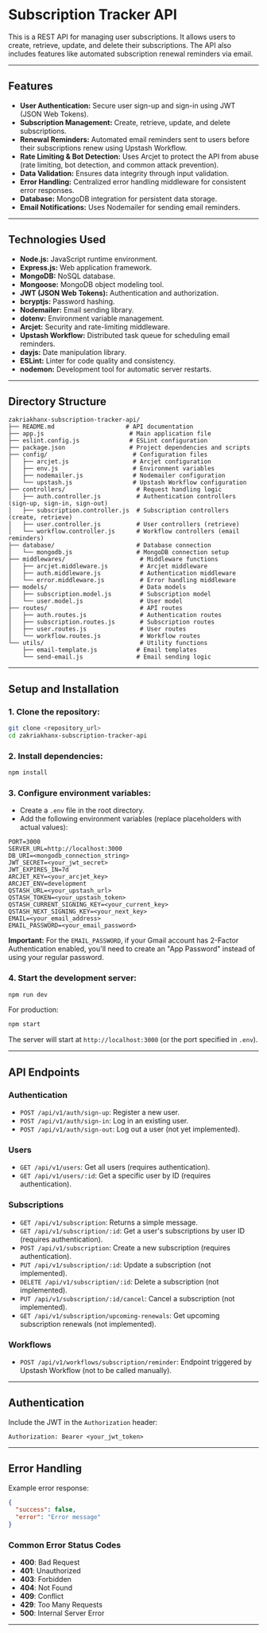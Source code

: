 # **Subscription Tracker API**  

This is a REST API for managing user subscriptions. It allows users to create, retrieve, update, and delete their subscriptions. The API also includes features like automated subscription renewal reminders via email.

---

## **Features**  

- **User Authentication:** Secure user sign-up and sign-in using JWT (JSON Web Tokens).  
- **Subscription Management:** Create, retrieve, update, and delete subscriptions.  
- **Renewal Reminders:** Automated email reminders sent to users before their subscriptions renew using Upstash Workflow.  
- **Rate Limiting & Bot Detection:** Uses Arcjet to protect the API from abuse (rate limiting, bot detection, and common attack prevention).  
- **Data Validation:** Ensures data integrity through input validation.  
- **Error Handling:** Centralized error handling middleware for consistent error responses.  
- **Database:** MongoDB integration for persistent data storage.  
- **Email Notifications:** Uses Nodemailer for sending email reminders.  

---

## **Technologies Used**  

- **Node.js:** JavaScript runtime environment.  
- **Express.js:** Web application framework.  
- **MongoDB:** NoSQL database.  
- **Mongoose:** MongoDB object modeling tool.  
- **JWT (JSON Web Tokens):** Authentication and authorization.  
- **bcryptjs:** Password hashing.  
- **Nodemailer:** Email sending library.  
- **dotenv:** Environment variable management.  
- **Arcjet:** Security and rate-limiting middleware.  
- **Upstash Workflow:** Distributed task queue for scheduling email reminders.  
- **dayjs:** Date manipulation library.  
- **ESLint:** Linter for code quality and consistency.  
- **nodemon:** Development tool for automatic server restarts.  

---

## **Directory Structure**  

```
zakriakhanx-subscription-tracker-api/
├── README.md                    # API documentation
├── app.js                        # Main application file
├── eslint.config.js              # ESLint configuration
├── package.json                  # Project dependencies and scripts
├── config/                        # Configuration files
│   ├── arcjet.js                  # Arcjet configuration
│   ├── env.js                     # Environment variables
│   ├── nodemailer.js              # Nodemailer configuration
│   └── upstash.js                 # Upstash Workflow configuration
├── controllers/                    # Request handling logic
│   ├── auth.controller.js          # Authentication controllers (sign-up, sign-in, sign-out)
│   ├── subscription.controller.js  # Subscription controllers (create, retrieve)
│   ├── user.controller.js          # User controllers (retrieve)
│   └── workflow.controller.js      # Workflow controllers (email reminders)
├── database/                       # Database connection
│   └── mongodb.js                  # MongoDB connection setup
├── middlewares/                     # Middleware functions
│   ├── arcjet.middleware.js         # Arcjet middleware
│   ├── auth.middleware.js           # Authentication middleware
│   └── error.middleware.js          # Error handling middleware
├── models/                          # Data models
│   ├── subscription.model.js        # Subscription model
│   └── user.model.js                # User model
├── routes/                          # API routes
│   ├── auth.routes.js               # Authentication routes
│   ├── subscription.routes.js       # Subscription routes
│   ├── user.routes.js               # User routes
│   └── workflow.routes.js           # Workflow routes
└── utils/                           # Utility functions
    ├── email-template.js           # Email templates
    └── send-email.js               # Email sending logic
```

---

## **Setup and Installation**  

### **1. Clone the repository:**  

```bash
git clone <repository_url>
cd zakriakhanx-subscription-tracker-api
```

### **2. Install dependencies:**  

```bash
npm install
```

### **3. Configure environment variables:**  

- Create a `.env` file in the root directory.  
- Add the following environment variables (replace placeholders with actual values):  

```
PORT=3000
SERVER_URL=http://localhost:3000
DB_URI=<mongodb_connection_string>
JWT_SECRET=<your_jwt_secret>
JWT_EXPIRES_IN=7d
ARCJET_KEY=<your_arcjet_key>
ARCJET_ENV=development
QSTASH_URL=<your_upstash_url>
QSTASH_TOKEN=<your_upstash_token>
QSTASH_CURRENT_SIGNING_KEY=<your_current_key>
QSTASH_NEXT_SIGNING_KEY=<your_next_key>
EMAIL=<your_email_address>
EMAIL_PASSWORD=<your_email_password>
```

**Important:** For the `EMAIL_PASSWORD`, if your Gmail account has 2-Factor Authentication enabled, you'll need to create an "App Password" instead of using your regular password.

### **4. Start the development server:**  

```bash
npm run dev
```

For production:  

```bash
npm start
```

The server will start at `http://localhost:3000` (or the port specified in `.env`).

---

## **API Endpoints**  

### **Authentication**  

- `POST /api/v1/auth/sign-up`: Register a new user.  
- `POST /api/v1/auth/sign-in`: Log in an existing user.  
- `POST /api/v1/auth/sign-out`: Log out a user (not yet implemented).  

### **Users**  

- `GET /api/v1/users`: Get all users (requires authentication).  
- `GET /api/v1/users/:id`: Get a specific user by ID (requires authentication).  

### **Subscriptions**  

- `GET /api/v1/subscription`: Returns a simple message.  
- `GET /api/v1/subscription/:id`: Get a user's subscriptions by user ID (requires authentication).  
- `POST /api/v1/subscription`: Create a new subscription (requires authentication).  
- `PUT /api/v1/subscription/:id`: Update a subscription (not implemented).  
- `DELETE /api/v1/subscription/:id`: Delete a subscription (not implemented).  
- `PUT /api/v1/subscription/:id/cancel`: Cancel a subscription (not implemented).  
- `GET /api/v1/subscription/upcoming-renewals`: Get upcoming subscription renewals (not implemented).  

### **Workflows**  

- `POST /api/v1/workflows/subscription/reminder`: Endpoint triggered by Upstash Workflow (not to be called manually).  

---

## **Authentication**  

Include the JWT in the `Authorization` header:

```
Authorization: Bearer <your_jwt_token>
```

---

## **Error Handling**  

Example error response:

```json
{
  "success": false,
  "error": "Error message"
}
```

### **Common Error Status Codes**  

- **400**: Bad Request  
- **401**: Unauthorized  
- **403**: Forbidden  
- **404**: Not Found  
- **409**: Conflict  
- **429**: Too Many Requests  
- **500**: Internal Server Error  

---
